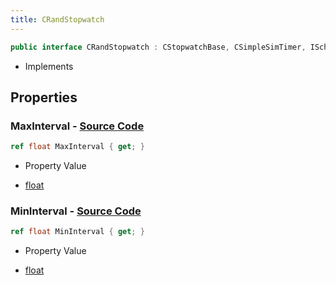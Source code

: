 ```yaml
---
title: CRandStopwatch
---
```


```csharp
public interface CRandStopwatch : CStopwatchBase, CSimpleSimTimer, ISchemaClass<CSimpleSimTimer>, ISchemaClass<CStopwatchBase>, ISchemaClass<CRandStopwatch>, ISchemaField, ISchemaClass, INativeHandle
```

- Implements

## Properties

### **MaxInterval** - [Source Code](https://github.com/swiftly-solution/swiftlys2/blob/main/managed/src/SwiftlyS2.Generated/Schemas/Interfaces/CRandStopwatch.cs#L18)

```csharp
ref float MaxInterval { get; }
```

- Property Value

- [float](https://learn.microsoft.com/dotnet/api/system.single)

### **MinInterval** - [Source Code](https://github.com/swiftly-solution/swiftlys2/blob/main/managed/src/SwiftlyS2.Generated/Schemas/Interfaces/CRandStopwatch.cs#L16)

```csharp
ref float MinInterval { get; }
```

- Property Value

- [float](https://learn.microsoft.com/dotnet/api/system.single)

